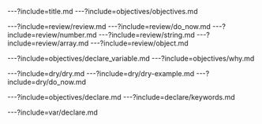 ---?include=title.md
---?include=objectives/objectives.md

---?include=review/review.md
---?include=review/do_now.md
---?include=review/number.md
---?include=review/string.md
---?include=review/array.md
---?include=review/object.md

---?include=objectives/declare_variable.md
---?include=objectives/why.md

---?include=dry/dry.md
---?include=dry/dry-example.md
---?include=dry/do_now.md

---?include=objectives/declare.md
---?include=declare/keywords.md

---?include=var/declare.md
